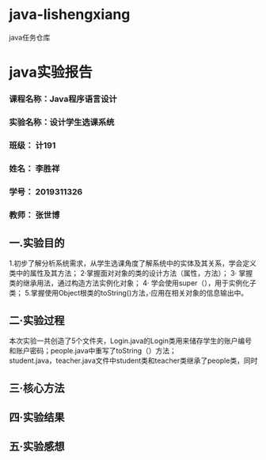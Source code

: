 # java-lishengxiang
java任务仓库
# java实验报告
###  课程名称：Java程序语言设计
### 实验名称：设计学生选课系统
### 班级： 计191
### 姓名： 李胜祥 
### 学号： 2019311326
### 教师： 张世博
## 一.实验目的
1.初步了解分析系统需求，从学生选课角度了解系统中的实体及其关系，学会定义类中的属性及其方法；
2·掌握面对对象的类的设计方法（属性，方法）；
3· 掌握类的继承用法，通过构造方法实例化对象；
4· 学会使用super（），用于实例化子类；
5.掌握使用Object根类的toString()方法，·应用在相关对象的信息输出中。
## 二·实验过程
  本次实验一共创造了5个文件夹，Login.java的Login类用来储存学生的账户编号和账户密码；people.java中重写了toString（）方法；  
  student.java，teacher.java文件中student类和teacher类继承了people类，同时
## 三·核心方法

## 四·实验结果

## 五·实验感想
